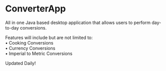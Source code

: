 # ConverterApp
All in one Java based desktop application that allows users to perform day-to-day conversions.

Features will include but are not limited to:  
• Cooking Conversions  
• Currency Conversions  
• Imperial to Metric Conversions  
  
Updated Daily!
